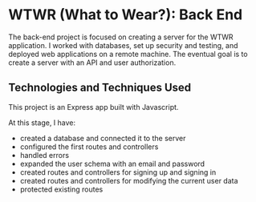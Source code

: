 # WTWR (What to Wear?): Back End

The back-end project is focused on creating a server for the WTWR application. I worked with databases, set up security and testing, and deployed web applications on a remote machine. The eventual goal is to create a server with an API and user authorization.

## Technologies and Techniques Used

This project is an Express app built with Javascript.

At this stage, I have:

- created a database and connected it to the server
- configured the first routes and controllers
- handled errors
- expanded the user schema with an email and password
- created routes and controllers for signing up and signing in
- created routes and controllers for modifying the current user data
- protected existing routes
